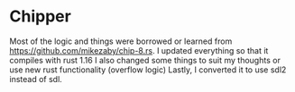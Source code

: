# Chipper
Most of the logic and things were borrowed or learned from https://github.com/mikezaby/chip-8.rs.
I updated everything so that it compiles with rust 1.16
I also changed some things to suit my thoughts or use new rust functionality (overflow logic)
Lastly, I converted it to use sdl2 instead of sdl.